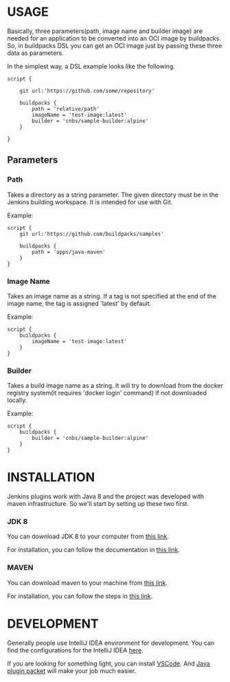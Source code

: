 # USAGE

Basically, three parameters(path, image name and builder image) are needed for an application to be converted into an OCI image by buildpacks. So, in buildpacks DSL you can get an OCI image just by passing these three data as parameters.

In the simplest way, a DSL example looks like the following.
    
    script {
   
        git url:'https://github.com/some/repository'

        buildpacks {
            path = 'relative/path'
            imageName = 'test-image:latest'
            builder = 'cnbs/sample-builder:alpine'
        }

    }


## Parameters

### Path

Takes a directory as a string parameter. The given directory must be in the Jenkins building workspace. It is intended for use with Git.

Example:

    script {
        git url:'https://github.com/buildpacks/samples'

        buildpacks {
            path = 'apps/java-maven'
        }
    }

### Image Name

Takes an image name as a string. If a tag is not specified at the end of the image name, the tag is assigned 'latest' by default.

Example:

    script {
        buildpacks {
            imageName = 'test-image:latest'
        }
    }

### Builder

Takes a build image name as a string. It will try to download from the docker registry system(it requires 'docker login' command) if not downloaded locally.

Example:

    script {
        buildpacks {
            builder = 'cnbs/sample-builder:alpine'
        }
    }

# INSTALLATION

Jenkins plugins work with Java 8 and the project was developed with maven infrastructure. So we'll start by setting up these two first.

### JDK 8
You can download JDK 8 to your computer from [this link](https://www.oracle.com/tr/java/technologies/javase/javase-jdk8-downloads.html).  

For installation, you can follow the documentation in [this link](https://docs.datastax.com/en/jdk-install/doc/jdk-install/installOpenJdkDeb.html).


### MAVEN 

You can download maven to your machine from [this link](https://maven.apache.org/download.cgi).  

For installation, you can follow the steps in [this link](https://maven.apache.org/install.html).

    

# DEVELOPMENT

Generally people use IntelliJ IDEA environment for development. You can find the configurations for the IntelliJ IDEA [here](https://www.jenkins.io/doc/developer/building/intellij/).  

If you are looking for something light, you can install [VSCode](https://code.visualstudio.com/). And [Java plugin packet](https://marketplace.visualstudio.com/items?itemName=vscjava.vscode-java-pack) will make your job much easier.